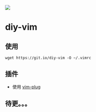 <img src="https://camo.githubusercontent.com/e03b1147d5d7ca3294db48a228f352a048715280/68747470733a2f2f646e70347065686b766f6f366e2e636c6f756466726f6e742e6e65742f34336335616635393762643563316136346562313832396630313163323038662f61732f556c74696d61746525323056696d72632e737667">

# diy-vim

## 使用

	wget https://git.io/diy-vim -O ~/.vimrc

## 插件
 -	使用 <a href="https://github.com/junegunn/vim-plug">vim-plug</a>


## 待更。。。
